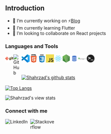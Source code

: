 ## Introduction
- 🔭 I’m currently working on ⚡[Blog](https://github.com/Shahrzad-gh/Blog-Psycology)
- 🌱 I’m currently learning Flutter
- 👯 I’m looking to collaborate on React projects

### Languages and Tools
<img align="left" alt="Git" width="26px" src="https://raw.githubusercontent.com/github/explore/80688e429a7d4ef2fca1e82350fe8e3517d3494d/topics/git/git.png" />
<img align="left" alt="GitHub" width="26px" src="https://icons.iconarchive.com/icons/danleech/simple/1024/github-icon.png" />
<img align="left" alt="Visual Studio Code" width="26px" src="https://raw.githubusercontent.com/github/explore/80688e429a7d4ef2fca1e82350fe8e3517d3494d/topics/visual-studio-code/visual-studio-code.png" />
<img align="left" alt="HTML5" width="26px" src="https://raw.githubusercontent.com/github/explore/80688e429a7d4ef2fca1e82350fe8e3517d3494d/topics/html/html.png" />
<img align="left" alt="CSS3" width="26px" src="https://raw.githubusercontent.com/github/explore/80688e429a7d4ef2fca1e82350fe8e3517d3494d/topics/css/css.png" />
<img align="left" alt="JavaScript" width="26px" src="https://raw.githubusercontent.com/github/explore/80688e429a7d4ef2fca1e82350fe8e3517d3494d/topics/javascript/javascript.png" />
<img align="left" alt="React" width="26px" src="https://raw.githubusercontent.com/github/explore/80688e429a7d4ef2fca1e82350fe8e3517d3494d/topics/react/react.png" />
<img align="left" alt="Node.js" width="26px" src="https://raw.githubusercontent.com/github/explore/80688e429a7d4ef2fca1e82350fe8e3517d3494d/topics/nodejs/nodejs.png" />
<img align="left" alt="SQL" width="26px" src="https://raw.githubusercontent.com/github/explore/80688e429a7d4ef2fca1e82350fe8e3517d3494d/topics/sql/sql.png" />
<img align="left" alt="MongoDB" width="26px" src="https://raw.githubusercontent.com/github/explore/80688e429a7d4ef2fca1e82350fe8e3517d3494d/topics/mongodb/mongodb.png" />
<img align="left" alt="Terminal" width="26px" src="https://raw.githubusercontent.com/github/explore/80688e429a7d4ef2fca1e82350fe8e3517d3494d/topics/terminal/terminal.png" />
<br />
<br />
<br />

[![Shahrzad's github stats](https://github-readme-stats.vercel.app/api?username=Shahrzad-gh)](https://github.com/Shahrzad-gh/github-readme-stats)
<br />
<br />
[![Top Langs](https://github-readme-stats.vercel.app/api/top-langs/?username=Shahrzad-gh&layout=compact)](https://github.com/Shahrzad-gh/github-readme-stats)


![Shahrzad's view stats](https://komarev.com/ghpvc/?username=Shahrzad-gh&color=blueviolet&style=flat)

### Connect with me
[<img align="left" alt="LinkedIn" width="80" src="https://iconarchive.com/download/i75878/martz90/circle/linkedin.ico" alt="linkedin"/>](https://www.linkedin.com/in/shahrzad-ghahvehrokhi/)

[<img align="left" alt="Stackoverflow" width="80" src="https://iconarchive.com/download/i82964/limav/flat-gradient-social/Stackoverflow.ico" alt="stackoverflow" />](https://stackoverflow.com/users/5289320/sharzad-gh)






<!--
**Shahrzad-gh/Shahrzad-gh** is a ✨ _special_ ✨ repository because its `README.md` (this file) appears on your GitHub profile.

Here are some ideas to get you started:

- 🔭 I’m currently working on ...
- 🌱 I’m currently learning ...
- 👯 I’m looking to collaborate on ...
- 🤔 I’m looking for help with ...
- 💬 Ask me about ...
- 📫 How to reach me: ...
- 😄 Pronouns: ...
- ⚡ Fun fact: ...
-->
